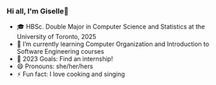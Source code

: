 ### Hi all, I'm Giselle👋

- 🎓 HBSc. Double Major in Computer Science and Statistics at the University of Toronto, 2025
- 🌱 I’m currently learning Computer Organization and Introduction to Software Engineering courses
- 🥅 2023 Goals: Find an internship!
- 😄 Pronouns: she/her/hers
- ⚡ Fun fact: I love cooking and singing
